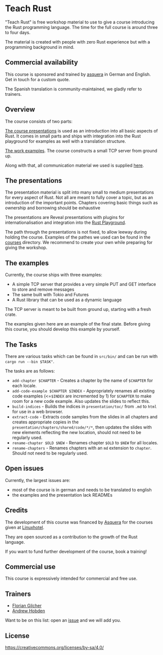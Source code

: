# Teach Rust

"Teach Rust" is free workshop material to use to give a course introducing the Rust programming language. The time for the full course is around three to four days.

The material is created with people with zero Rust experience but with a programming background in mind.

## Commercial availability

This course is sponsored and trained by [asquera](http://asquera.de) in German and English. Get in touch for a custom quote.

The Spanish translation is community-maintained, we gladly refer to trainers.

## Overview

The course consists of two parts:

[The course presentations](presentation) is used as an introduction into all basic aspects of Rust. It comes in small parts and ships with integration into the Rust playground for examples as well with a translation structure.

[The work examples](example). The course constructs a small TCP server from ground up.

Along with that, all communication material we used is supplied [here](communication-material).

## The presentations

The presentation material is split into many small to medium presentations for every aspect of Rust. Not all are meant to fully cover a topic, but as an introduction of the important points. Chapters covering basic things such as ownership and borrowing should be exhaustive

The presentations are Reveal presentations with plugins for internationalisation and integration into the [Rust Playground](https://play.rust-lang.org).

The path through the presentations is not fixed, to allow leeway during holding the course. Examples of the pathes we used can be found in the [courses](courses) directory. We recommend to create your own while preparing for giving the workshop.

## The examples

Currently, the course ships with three examples:

* A simple TCP server that provides a very simple PUT and GET interface to store and remove messages
* The same built with Tokio and Futures
* A Rust library that can be used as a dynamic language

The TCP server is meant to be built from ground up, starting with a fresh crate.

The examples given here are an example of the final state. Before giving this course, you should develop this example by yourself.

## The Tasks

There are various tasks which can be found in `src/bin/` and can be run with `cargo run --bin $TASK"`.

The tasks are as follows:

* `add-chapter $CHAPTER` - Creates a chapter by the name of `$CHAPTER` for each locale.
* `add-code-example $CHAPTER $INDEX` - Appropriately renames all existing code examples (<=`$INDEX` are incremented by 1) for `$CHAPTER` to make room for a new code example. Also updates the slides to reflect this.
* `build-indices` - Builds the indices in `presentation/toc/` from `.md` to `html` for use in a web browser.
* `extract-code` - Extracts code samples from the slides in all chapters and creates appropriate copies in the `presentation/chapters/shared/code/*/*`, then updates the slides with new elements reflecting the new location, should not need to be regularly used.
* `rename-chapter $OLD $NEW` - Renames chapter `$OLD` to `$NEW` for all locales.
* `rename-chapters` - Renames chapters with an `md` extension to `chapter`. Should not need to be regularly used.

## Open issues

Currently, the largest issues are:

* most of the course is in german and needs to be translated to english
* the examples and the presentation lack READMEs

## Credits

The development of this course was financed by [Asquera](https://asquera.de) for the courses given at [Linuxhotel](https://linuxhotel.de).

They are open sourced as a contribution to the growth of the Rust language.

If you want to fund further development of the course, book a training!

## Commercial use

This course is expressively intended for commercial and free use.

## Trainers

* [Florian Gilcher](https://asquera.de)
* [Andrew Hobden](https://asquera.de)

Want to be on this list: open an [issue](https://github.com/skade/rust-three-days-course/issues) and we will add you.

## License

https://creativecommons.org/licenses/by-sa/4.0/

